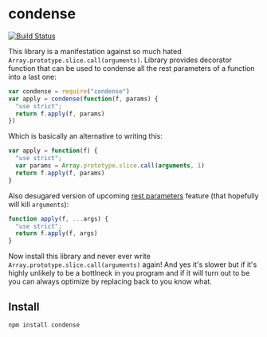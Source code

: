 # condense

[![Build Status](https://secure.travis-ci.org/Gozala/condense.png)](http://travis-ci.org/Gozala/condense)

This library is a manifestation against so much hated
`Array.prototype.slice.call(arguments)`. Library provides decorator function
that can be used to condense all the rest parameters of a function into a
last one:

```js
var condense = require("condense")
var apply = condense(function(f, params) {
  "use strict";
  return f.apply(f, params)
})
```

Which is basically an alternative to writing this:

```js
var apply = function(f) {
  "use strict";
  var params = Array.prototype.slice.call(arguments, 1)
  return f.apply(f, params)
}
```

Also desugared version of upcoming [rest parameters][] feature (that hopefully
will kill `arguments`):


```js
function apply(f, ...args) {
  "use strict";
  return f.apply(f, args)
}
```

Now install this library and never ever write
`Array.prototype.slice.call(arguments)` again! And yes it's slower but if it's
highly unlikely to be a bottlneck in you program and if it will turn out to
be you can always optimize by replacing back to you know what.


## Install

    npm install condense

[rest parameters]:http://wiki.ecmascript.org/doku.php?id=harmony:rest_parameters
